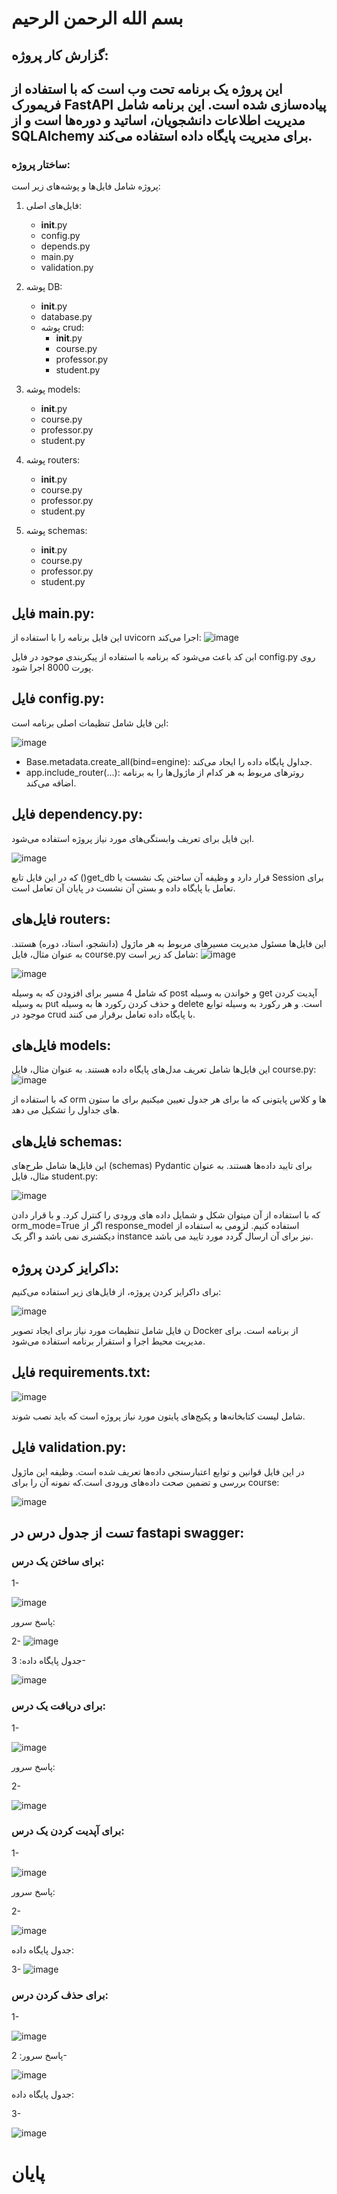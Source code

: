 # بسم الله الرحمن الرحیم
## گزارش کار پروژه:
## این پروژه یک برنامه تحت وب است که با استفاده از فریمورک FastAPI پیاده‌سازی شده است. این برنامه شامل مدیریت اطلاعات دانشجویان، اساتید و دوره‌ها است و از SQLAlchemy برای مدیریت پایگاه داده استفاده می‌کند.
### ساختار پروژه:

پروژه شامل فایل‌ها و پوشه‌های زیر است:

1. فایل‌های اصلی:
   - __init__.py
   - config.py
   - depends.py
   - main.py
   - validation.py

2. پوشه DB:
   - __init__.py
   - database.py
   - پوشه crud:
      - __init__.py
      - course.py
      - professor.py
      - student.py

3. پوشه models:
   - __init__.py
   - course.py
   - professor.py
   - student.py

4. پوشه routers:
   - __init__.py
   - course.py
   - professor.py
   - student.py

5. پوشه schemas:
   - __init__.py
   - course.py
   - professor.py
   - student.py

     
## فایل main.py:
این فایل برنامه را با استفاده از uvicorn اجرا می‌کند:
![image](https://github.com/awrtin84/final-project/assets/161155080/dce1a7cb-a9ec-4aa7-8b3b-d96a685b447d)

ابن کد باعث می‌شود که برنامه با استفاده از پیکربندی موجود در فایل config.py روی پورت 8000 اجرا شود.


## فایل config.py:
این فایل شامل تنظیمات اصلی برنامه است:

![image](https://github.com/awrtin84/final-project/assets/161155080/7d767e0a-fc33-4a1d-bc30-2cbada7aa128)


- Base.metadata.create_all(bind=engine): جداول پایگاه داده را ایجاد می‌کند.
- app.include_router(...): روترهای مربوط به هر کدام از ماژول‌ها را به برنامه اضافه می‌کند.


## فایل dependency.py:
این فایل برای تعریف وابستگی‌های مورد نیاز پروژه استفاده می‌شود.

![image](https://github.com/awrtin84/final-project/assets/161155080/89327efa-aaa6-4621-92a4-351d7148403d)

که در این فایل تابع ()get_db قرار دارد و وظیفه آن ساختن یک نشست یا Session برای تعامل با پایگاه داده و بستن آن نشست در پایان آن تعامل است.

## فایل‌های routers:
این فایل‌ها مسئول مدیریت مسیرهای مربوط به هر ماژول (دانشجو، استاد، دوره) هستند. به عنوان مثال، فایل course.py شامل کد زیر است:
![image](https://github.com/awrtin84/final-project/assets/161155080/2780f210-4ded-4c1f-94a7-c34bad303f9d)

![image](https://github.com/awrtin84/final-project/assets/161155080/13267ae6-4dc2-48f9-a2de-2993dc37cb5e)

که شامل 4 مسیر برای افزودن که به وسیله post و خواندن به وسیله get آپدیت کردن به وسیله put و حذف کردن رکورد ها به وسیله delete است. و هر رکورد به وسیله توابع موجود در crud با پایگاه داده تعامل برقرار می کنند.


## فایل‌های models:
این فایل‌ها شامل تعریف مدل‌های پایگاه داده هستند. به عنوان مثال، فایل course.py:
![image](https://github.com/awrtin84/final-project/assets/161155080/242518b2-5a26-4058-818e-814761b84f00)

که با استفاده از orm ها و کلاس پایتونی که ما برای هر جدول تعیین میکنیم برای ما ستون های جداول را تشکیل می دهد.


## فایل‌های schemas:
این فایل‌ها شامل طرح‌های (schemas) Pydantic برای تایید داده‌ها هستند. به عنوان مثال، فایل student.py:

![image](https://github.com/awrtin84/final-project/assets/161155080/a42e02ca-1971-4218-afa9-07ec2b24e2a8)

که با استفاده از آن میتوان شکل و شمایل داده های ورودی را کنترل کرد. و با قرار دادن orm_mode=True اگر از response_model استفاده کنیم. لزومی به استفاده از دیکشنری نمی باشد و اگر یک instance نیز برای آن ارسال گردد مورد تایید می باشد.


## داکرایز کردن پروژه:

برای داکرایز کردن پروژه، از فایل‌های زیر استفاده می‌کنیم:



![image](https://github.com/awrtin84/final-project/assets/161155080/643840e6-8c6e-435c-9cd6-70d5445b50c3)

ن فایل شامل تنظیمات مورد نیاز برای ایجاد تصویر Docker از برنامه است. برای مدیریت محیط اجرا و استقرار برنامه استفاده می‌شود.


## فایل requirements.txt:

![image](https://github.com/awrtin84/final-project/assets/161155080/ffa9e739-8bc2-4cdf-8e9c-bae3312a185b)

شامل لیست کتابخانه‌ها و پکیج‌های پایتون مورد نیاز پروژه است که باید نصب شوند.


## فایل validation.py:

در این فایل قوانین و توابع اعتبارسنجی داده‌ها تعریف شده است. وظیفه این ماژول بررسی و تضمین صحت داده‌های ورودی است.که نمونه آن را برای course:

![image](https://github.com/awrtin84/final-project/assets/161155080/c2a68d78-5e21-4656-b5e1-62bebaca2423)


## تست از جدول درس در fastapi swagger:

### برای ساختن یک درس:
1-

![image](https://github.com/awrtin84/final-project/assets/161155080/f2c2c76b-3695-4ee4-822e-5c5b008767bc)

پاسخ سرور:

2-
![image](https://github.com/awrtin84/final-project/assets/161155080/1c077127-da65-4d55-83ad-cd1cb6041a59)


جدول پایگاه داده:
3-

![image](https://github.com/awrtin84/final-project/assets/161155080/c5bf88dd-316a-42de-904e-46e803d8b4fc)


### برای دریافت یک درس:
1-

![image](https://github.com/awrtin84/final-project/assets/161155080/b4c67d07-f024-4bca-a087-23630eb436bc)

پاسخ سرور:

2-

![image](https://github.com/awrtin84/final-project/assets/161155080/2a59e805-2e37-4ff4-b303-44b0ea53e632)


### برای آپدیت کردن یک درس:

1-

![image](https://github.com/awrtin84/final-project/assets/161155080/9f23a362-329d-4b16-8ce7-51da6b94b2e7)

پاسخ سرور:

2-

![image](https://github.com/awrtin84/final-project/assets/161155080/5a84a39c-c2f2-40cf-a30e-4506cfb6672e)


جدول پایگاه داده:

3-
![image](https://github.com/awrtin84/final-project/assets/161155080/638e8e69-3b75-45c2-b799-a1039010c269)


### برای حذف کردن درس:

1-

![image](https://github.com/awrtin84/final-project/assets/161155080/a593f6e2-6dc0-4f16-908e-604397bdf3ca)



پاسخ سرور:
2-

![image](https://github.com/awrtin84/final-project/assets/161155080/e358681d-4481-41c3-9a35-921a433a8fd9)

جدول پایگاه داده:

3-

![image](https://github.com/awrtin84/final-project/assets/161155080/0888b690-ef86-4b67-a66a-ebdbc2817181)


# پایان









